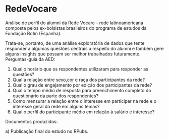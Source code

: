 # RedeVocare
Análise de perfil do alumni da Rede Vocare - rede latinoamericana composta pelos ex-bolsistas brasileiros do programa de estudos da Fundação Botín (Espanha).

Trata-se, portanto, de uma análise exploratória de dados que tente responder a algumas questões centrais a respeito do alumni e também gere alguns insights que possam ser melhor trabalhados futuramente. Perguntas-guia da AED:

1) Qual o horário que os respondentes utilizaram para responder as questões?
2) Qual a relação entre sexo,cor e raça dos participantes da rede?
3) Qual o grau de engajamento por edição dos participantes da rede?
4) Qual o tempo médio de resposta para preenchimento completo do questionário da parte dos respondentes?
5) Como mensurar a relação entre o interesse em participar na rede e o interesse geral da rede em alguns temas?
6) Qual o perfil do participante médio em relação à salário e interesse?

Documentos produzidos:

a) Publicação final do estudo no RPubs.
